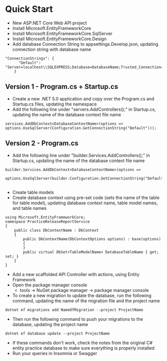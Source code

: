 # Quick Start
*   New ASP.NET Core Web API project
*   Install Microsoft.EntityFrameworkCore
*   Install Microsoft.EntityFrameworkCore.SqlServer
*   Install Microsoft.EntityFrameworkCore.Design
*   Add database Connection String to appsettings.Develop.json, updating connection string with database name
```    
"ConnectionStrings": {
      "Default": "Server=localhost\\SQLEXPRESS;Database=DatabaseName;Trusted_Connection=True;"
    }
```
## Version 1 - Program.cs + Startup.cs
*   Create a new .NET 5.0 application and copy over the Program.cs and Startup.cs files, updating the namespace
*   Add the following line under "servers.AddControllers();" in Startup.cs, updating the name of the database context file name
```
services.AddDbContext<DatabaseContextName>(options => options.UseSqlServer(Configuration.GetConnectionString("Default")));
```
## Version 2 - Program.cs
*   Add the following line under "builder.Services.AddControllers();" in Startup.cs, updating the name of the database context file name
```
builder.Services.AddDbContext<DatabaseContextName>(options => 
      options.UseSqlServer(builder.Configuration.GetConnectionString("Default")));
```
##
*   Create table models
*   Create database context using pre-set code (sets the name of the table for table model), updating database context name, table model names, and table names
```
using Microsoft.EntityFrameworkCore;
namespace PracticeReleaseReportService
{
    public class DbContextName : DbContext
    {
        public DbContextName(DbContextOptions options) : base(options)
        {
        }
        public virtual DbSet<TableModelName> DatabaseTableName { get; set; }
    }
}
```
*   Add a new scaffolded API Controller with actions, using Entity Framework
*   Open the package manager console
    *   tools -> NuGet package manager -> package manager console
*   To create a new migration to update the database, run the following command, updating the name of the migration file and the project name
```
dotnet ef migrations add NameOfMigration --project ProjectName
```
*   Then run the following command to push your migrations to the database, updating the project name
```
dotnet ef database update --project ProjectName
```
*   If these commands don't work, check the notes from the original C# entity practice database to make sure everything is properly installed
*   Run your queries in Insomnia or Swagger
